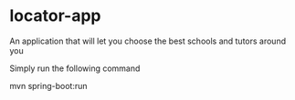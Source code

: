 # locator-app
An application that will let you choose the best schools and tutors around you

Simply run the following command

mvn spring-boot:run
